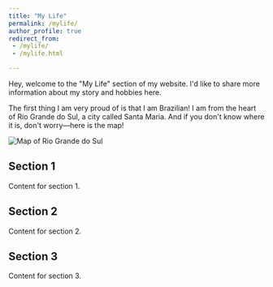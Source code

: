 ```yaml
---
title: "My Life"
permalink: /mylife/
author_profile: true
redirect_from:
 - /mylife/
 - /mylife.html

---
```


Hey, welcome to the "My Life" section of my website. I'd like to share more information about my story and hobbies here.

The first thing I am very proud of is that I am Brazilian! I am from the heart of Rio Grande do Sul, a city called Santa Maria. And if you don't know where it is, don't worry—here is the map! 

![Map of Rio Grande do Sul](https://github.com/jordanarechgs/jordanarechgs.github.io/raw/master/images/riograndedosul.png)


## Section 1
Content for section 1.

## Section 2
Content for section 2.

## Section 3
Content for section 3.
